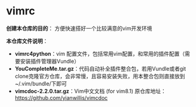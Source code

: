 # vimrc

**创建本仓库的目的**： 方便快速搭好一个比较满意的vim开发环境  

**本仓库文件说明**：  
* **vimrc4python**：vim 配置文件，包括常用vim配置，和常用的插件配置（需要安装插件管理器Vundle）  
* **YouCompleteMe.tar.gz**：代码自动补全插件整合包，若用Vundle或者git clone克隆官方仓库，会非常慢，且容易安装失败，用本整合包则直接放到~/.vim/bundle/下即可  
* **vimcdoc-2.2.0.tar.gz**：Vim中文文档 (for vim8.1)  原仓库地址： https://github.com/yianwillis/vimcdoc  

